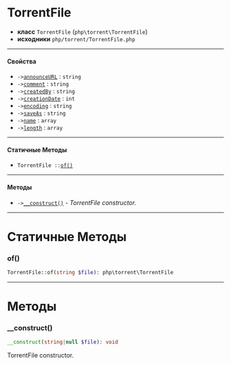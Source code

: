 # TorrentFile

- **класс** `TorrentFile` (`php\torrent\TorrentFile`)
- **исходники** `php/torrent/TorrentFile.php`

---

#### Свойства

- `->`[`announceURL`](#prop-announceurl) : `string`
- `->`[`comment`](#prop-comment) : `string`
- `->`[`createdBy`](#prop-createdby) : `string`
- `->`[`creationDate`](#prop-creationdate) : `int`
- `->`[`encoding`](#prop-encoding) : `string`
- `->`[`saveAs`](#prop-saveas) : `string`
- `->`[`name`](#prop-name) : `array`
- `->`[`length`](#prop-length) : `array`

---

#### Статичные Методы

- `TorrentFile ::`[`of()`](#method-of)

---

#### Методы

- `->`[`__construct()`](#method-__construct) - _TorrentFile constructor._

---
# Статичные Методы

<a name="method-of"></a>

### of()
```php
TorrentFile::of(string $file): php\torrent\TorrentFile
```

---
# Методы

<a name="method-__construct"></a>

### __construct()
```php
__construct(string|null $file): void
```
TorrentFile constructor.